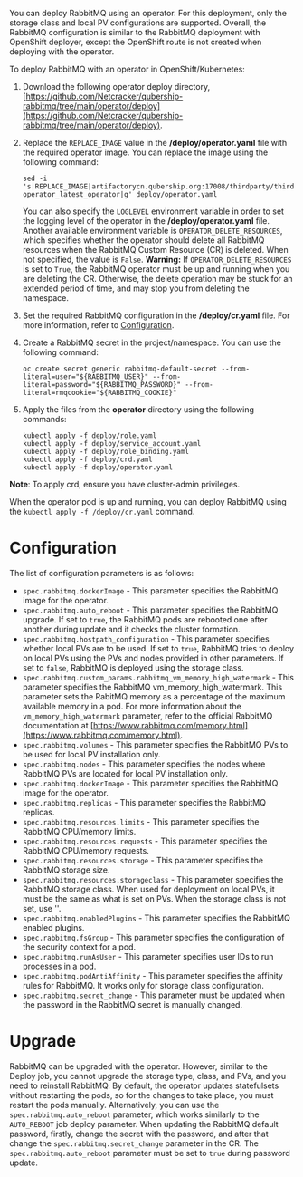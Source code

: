 You can deploy RabbitMQ using an operator. For this deployment, only the storage class and local PV configurations are supported. Overall, the RabbitMQ configuration is similar to the RabbitMQ deployment with OpenShift deployer, except the OpenShift route is not created when deploying with the operator.

To deploy RabbitMQ with an operator in OpenShift/Kubernetes:

1. Download the following operator deploy directory, [https://github.com/Netcracker/qubership-rabbitmq/tree/main/operator/deploy](https://github.com/Netcracker/qubership-rabbitmq/tree/main/operator/deploy).
1. Replace the `REPLACE_IMAGE` value in the **/deploy/operator.yaml** file with the required operator image. You can replace the image using the following command:
   
   ```
   sed -i 's|REPLACE_IMAGE|artifactorycn.qubership.org:17008/thirdparty/thirdparty.platform.services_rabbitmq:rabbitmq-operator_latest_operator|g' deploy/operator.yaml
   ``` 
   
   You can also specify the `LOGLEVEL` environment variable in order to set the logging level of the operator in the **/deploy/operator.yaml** file. Another available environment variable is `OPERATOR_DELETE_RESOURCES`, which specifies whether the operator should delete all RabbitMQ resources when the RabbitMQ Custom Resource (CR) is deleted. When not specified, the value is `False`. **Warning:** If `OPERATOR_DELETE_RESOURCES` is set to `True`, the RabbitMQ operator must be up and running when you are deleting the CR. Otherwise, the delete operation may be stuck for an extended period of time, and may stop you from deleting the namespace. 
1. Set the required RabbitMQ configuration in the **/deploy/cr.yaml** file. For more information, refer to [Configuration](#configuration).
1. Create a RabbitMQ secret in the project/namespace. You can use the following command:

   ```oc create secret generic rabbitmq-default-secret --from-literal=user="${RABBITMQ_USER}" --from-literal=password="${RABBITMQ_PASSWORD}" --from-literal=rmqcookie="${RABBITMQ_COOKIE}"```
   
1. Apply the files from the **operator** directory using the following commands:

   ```
   kubectl apply -f deploy/role.yaml
   kubectl apply -f deploy/service_account.yaml
   kubectl apply -f deploy/role_binding.yaml
   kubectl apply -f deploy/crd.yaml
   kubectl apply -f deploy/operator.yaml
   ```

**Note**: To apply crd, ensure you have cluster-admin privileges.

When the operator pod is up and running, you can deploy RabbitMQ using the `kubectl apply -f /deploy/cr.yaml` command.

# Configuration

The list of configuration parameters is as follows:

* `spec.rabbitmq.dockerImage` - This parameter specifies the RabbitMQ image for the operator.
* `spec.rabbitmq.auto_reboot` - This parameter specifies the RabbitMQ upgrade. If set to `true`, the RabbitMQ pods are rebooted one after another during update and it checks the cluster formation.
* `spec.rabbitmq.hostpath_configuration` - This parameter specifies whether local PVs are to be used. If set to `true`, RabbitMQ tries to deploy on local PVs using the PVs and nodes provided in other parameters. If set to `false`, RabbitMQ is deployed using the storage class.
* `spec.rabbitmq.custom_params.rabbitmq_vm_memory_high_watermark` - This parameter specifies the RabbitMQ vm_memory_high_watermark. This parameter sets the RabitMQ memory as a percentage of the maximum available memory in a pod. For more information about the `vm_memory_high_watermark` parameter, refer to the official RabbitMQ documentation at [https://www.rabbitmq.com/memory.html](https://www.rabbitmq.com/memory.html).
* `spec.rabbitmq.volumes` - This parameter specifies the RabbitMQ PVs to be used for local PV installation only.
* `spec.rabbitmq.nodes` - This parameter specifies the nodes where RabbitMQ PVs are located for local PV installation only.
* `spec.rabbitmq.dockerImage` - This parameter specifies the RabbitMQ image for the operator.
* `spec.rabbitmq.replicas` - This parameter specifies the RabbitMQ replicas.
* `spec.rabbitmq.resources.limits` - This parameter specifies the RabbitMQ CPU/memory limits.
* `spec.rabbitmq.resources.requests` - This parameter specifies the RabbitMQ CPU/memory requests.
* `spec.rabbitmq.resources.storage` - This parameter specifies the RabbitMQ storage size.
* `spec.rabbitmq.resources.storageclass` - This parameter specifies the RabbitMQ storage class. When used for deployment on local PVs, it must be the same as what is set on PVs. When the storage class is not set, use ''.
* `spec.rabbitmq.enabledPlugins` - This parameter specifies the RabbitMQ enabled plugins.
* `spec.rabbitmq.fsGroup` - This parameter specifies the configuration of the security context for a pod.
* `spec.rabbitmq.runAsUser` - This parameter specifies user IDs to run processes in a pod.
* `spec.rabbitmq.podAntiAffinity` - This parameter specifies the affinity rules for RabbitMQ. It works only for storage class configuration.
* `spec.rabbitmq.secret_change` - This parameter must be updated when the password in the RabbitMQ secret is manually changed.

# Upgrade

RabbitMQ can be upgraded with the operator. However, similar to the Deploy job, you cannot upgrade the storage type, class, and PVs, and you need to reinstall RabbitMQ. By default, the operator updates statefulsets without restarting the pods, so for the changes to take place, you must restart the pods manually. Alternatively, you can use the `spec.rabbitmq.auto_reboot` parameter, which works similarly to the `AUTO_REBOOT` job deploy parameter. When updating the RabbitMQ default password, firstly, change the secret with the password, and after that change the `spec.rabbitmq.secret_change` parameter in the CR. The `spec.rabbitmq.auto_reboot` parameter must be set to `true` during password update.